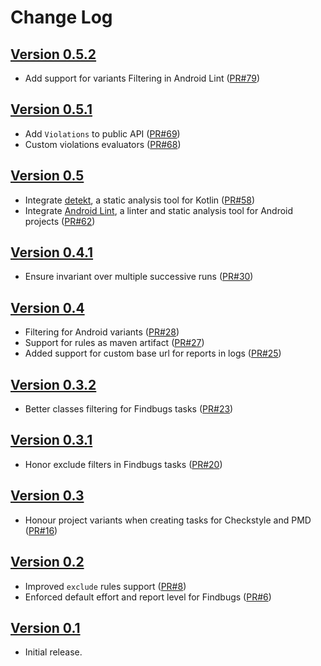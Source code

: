 Change Log
==========

[Version 0.5.2](https://github.com/novoda/gradle-static-analysis-plugin/releases/tag/v0.5.2)
--------------------------

- Add support for variants Filtering in Android Lint ([PR#79](https://github.com/novoda/gradle-static-analysis-plugin/pull/79))

[Version 0.5.1](https://github.com/novoda/gradle-static-analysis-plugin/releases/tag/v0.5.1)
--------------------------

- Add `Violations` to public API ([PR#69](https://github.com/novoda/gradle-static-analysis-plugin/pull/69))
- Custom violations evaluators ([PR#68](https://github.com/novoda/gradle-static-analysis-plugin/pull/68))

[Version 0.5](https://github.com/novoda/gradle-static-analysis-plugin/releases/tag/v0.5)
--------------------------

- Integrate [detekt](https://github.com/arturbosch/detekt), a static analysis tool for Kotlin ([PR#58](https://github.com/novoda/gradle-static-analysis-plugin/pull/58))
- Integrate [Android Lint](https://developer.android.com/studio/write/lint.html), a linter and static analysis tool for Android projects ([PR#62](https://github.com/novoda/gradle-static-analysis-plugin/pull/62))

[Version 0.4.1](https://github.com/novoda/gradle-static-analysis-plugin/releases/tag/v0.4.1)
--------------------------

- Ensure invariant over multiple successive runs ([PR#30](https://github.com/novoda/gradle-static-analysis-plugin/pull/30))

[Version 0.4](https://github.com/novoda/gradle-static-analysis-plugin/releases/tag/v0.4)
--------------------------

- Filtering for Android variants ([PR#28](https://github.com/novoda/gradle-static-analysis-plugin/pull/28))
- Support for rules as maven artifact ([PR#27](https://github.com/novoda/gradle-static-analysis-plugin/pull/27))
- Added support for custom base url for reports in logs ([PR#25](https://github.com/novoda/gradle-static-analysis-plugin/pull/25))

[Version 0.3.2](https://github.com/novoda/gradle-static-analysis-plugin/releases/tag/v0.3.2)
--------------------------

- Better classes filtering for Findbugs tasks ([PR#23](https://github.com/novoda/gradle-static-analysis-plugin/pull/23))

[Version 0.3.1](https://github.com/novoda/gradle-static-analysis-plugin/releases/tag/v0.3.1)
--------------------------

- Honor exclude filters in Findbugs tasks ([PR#20](https://github.com/novoda/gradle-static-analysis-plugin/pull/20))

[Version 0.3](https://github.com/novoda/gradle-static-analysis-plugin/releases/tag/v0.3)
--------------------------

- Honour project variants when creating tasks for Checkstyle and PMD ([PR#16](https://github.com/novoda/gradle-static-analysis-plugin/pull/16))

[Version 0.2](https://github.com/novoda/gradle-static-analysis-plugin/releases/tag/v0.2)
--------------------------

- Improved `exclude` rules support ([PR#8](https://github.com/novoda/gradle-static-analysis-plugin/pull/8))
- Enforced default effort and report level for Findbugs ([PR#6](https://github.com/novoda/gradle-static-analysis-plugin/pull/6))

[Version 0.1](https://github.com/novoda/gradle-static-analysis-plugin/releases/tag/v0.1)
--------------------------

- Initial release.
